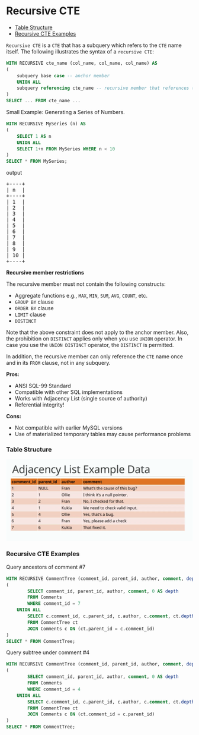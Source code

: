 # Recursive CTE

* [Table Structure](#table-structure)
* [Recursive CTE Examples](#recursive-cte-examples)

`Recursive CTE` is a `CTE` that has a subquery which refers to the `CTE` name itself. The following illustrates the syntax of a `recursive CTE`:
```sql
WITH RECURSIVE cte_name (col_name, col_name, col_name) AS
(
    subquery base case -- anchor member
    UNION ALL
    subquery referencing cte_name -- recursive member that references to the CTE name
)
SELECT ... FROM cte_name ...
```
Small Example: Generating a Series of Numbers.
```sql
WITH RECURSIVE MySeries (n) AS
(
    SELECT 1 AS n
    UNION ALL
    SELECT 1+n FROM MySeries WHERE n < 10
)
SELECT * FROM MySeries;
```
output
<pre>
+----+
| n  |
+----+
| 1  |
| 2  |
| 3  |
| 4  |
| 5  |
| 6  |
| 7  |
| 8  |
| 9  |
| 10 |
+----+
</pre>

**Recursive member restrictions**

The recursive member must not contain the following constructs:
* Aggregate functions e.g., `MAX`, `MIN`, `SUM`, `AVG`, `COUNT`, etc.
* `GROUP BY` clause
* `ORDER BY` clause
* `LIMIT` clause
* `DISTINCT`

Note that the above constraint does not apply to the anchor member. Also, the prohibition on `DISTINCT` applies only when you use `UNION` operator. In case you use the `UNION DISTINCT` operator, the `DISTINCT` is permitted.

In addition, the recursive member can only reference the `CTE` name once and in its `FROM` clause, not in any subquery.

**Pros:**
* ANSI SQL-99 Standard
* Compatible with other SQL implementations
* Works with Adjacency List (single source of authority)
* Referential integrity!

**Cons:**
* Not compatible with earlier MySQL versions
* Use of materialized temporary tables may cause performance problems

### Table Structure
![Adjacency List Table Structure](./files/adjacency-list-table-structure.png)

### Recursive CTE Examples
Query ancestors of comment #7
```sql
WITH RECURSIVE CommentTree (comment_id, parent_id, author, comment, depth) AS
(
        SELECT comment_id, parent_id, author, comment, 0 AS depth
        FROM Comments
        WHERE comment_id = 7
    UNION ALL
        SELECT c.comment_id, c.parent_id, c.author, c.comment, ct.depth+1
        FROM CommentTree ct
        JOIN Comments c ON (ct.parent_id = c.comment_id)
)
SELECT * FROM CommentTree;
```

Query subtree under comment #4
```sql
WITH RECURSIVE CommentTree (comment_id, parent_id, author, comment, depth) AS
(
        SELECT comment_id, parent_id, author, comment, 0 AS depth
        FROM Comments
        WHERE comment_id = 4
    UNION ALL
        SELECT c.comment_id, c.parent_id, c.author, c.comment, ct.depth+1
        FROM CommentTree ct
        JOIN Comments c ON (ct.comment_id = c.parent_id)
)
SELECT * FROM CommentTree;
```
